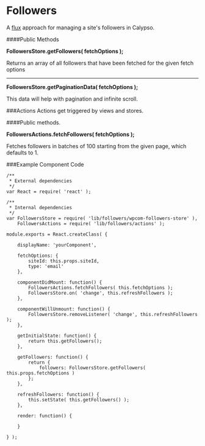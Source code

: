 Followers
=========

A [flux](https://facebook.github.io/flux/docs/overview.html#content) approach for managing a site's followers in Calypso.
 
####Public Methods
 
**FollowersStore.getFollowers( fetchOptions );**
 
Returns an array of all followers that have been fetched for the given fetch options

---

**FollowersStore.getPaginationData( fetchOptions );**

This data will help with pagination and infinite scroll.

###Actions 
Actions get triggered by views and stores. 

####Public methods.

**FollowersActions.fetchFollowers( fetchOptions );**

Fetches followers in batches of 100 starting from the given page, which defaults to 1.

###Example Component Code

```es6
/**
 * External dependencies
 */
var React = require( 'react' );

/**
 * Internal dependencies
 */
var FollowersStore = require( 'lib/followers/wpcom-followers-store' ),
	FollowersActions = require( 'lib/followers/actions' );

module.exports = React.createClass( { 

	displayName: 'yourComponent',
	
	fetchOptions: {
	    siteId: this.props.siteId,
	    type: 'email'
	},
	
	componentDidMount: function() {
		FollowersActions.fetchFollowers( this.fetchOptions );
		FollowersStore.on( 'change', this.refreshFollowers );
	},
	
	componentWillUnmount: function() {
		FollowersStore.removeListener( 'change', this.refreshFollowers );
	},

	getInitialState: function() {
		return this.getFollowers();
	},
	
	getFollowers: function() {
		return {
			followers: FollowersStore.getFollowers( this.props.fetchOptions )
		};
	},

	refreshFollowers: function() {
		this.setState( this.getFollowers() );
	},
	
	render: function() {
		
	}
	
} );

```
